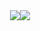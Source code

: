 <div align="center"><img src="https://github-readme-stats.vercel.app/api/top-langs/?username=holo&hide_title=true&theme=github_dark&hide_border=true"><img src="https://github-readme-stats.vercel.app/api?username=holo&hide_title=true&hide_rank=true&show_icons=true&include_all_commits=true&count_private=true&theme=github_dark&hide_border=true" /></div>
